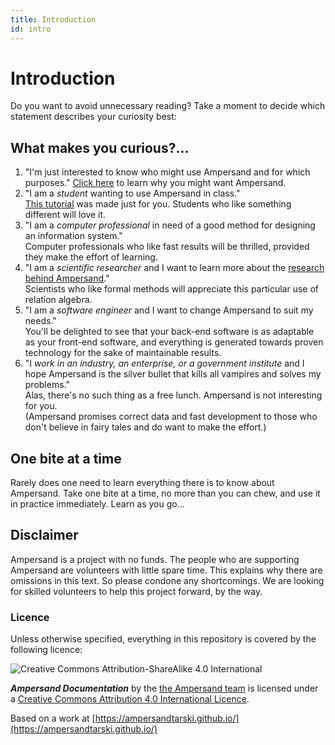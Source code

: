 ```yaml
---
title: Introduction
id: intro
---
```


# Introduction

Do you want to avoid unnecessary reading? Take a moment to decide which statement describes your curiosity best:

## What makes you curious?...

1. "I'm just interested to know who might use Ampersand and for which purposes."
   [Click here](why-ampersand/whyAmpersand) to learn why you might want Ampersand.
2. "I am a _student_ wanting to use Ampersand in class."\
   [This tutorial](tutorial-rap3) was made just for you. Students who like something different will love it.
3. "I am a _computer professional_ in need of a good method for designing an information system."\
   Computer professionals who like fast results will be thrilled, provided they make the effort of learning.
4. "I am a _scientific researcher_ and I want to learn more about the [research behind Ampersand](research.md)."\
   Scientists who like formal methods will appreciate this particular use of relation algebra.
5. "I am a _software engineer_ and I want to change Ampersand to suit my needs."\
   You'll be delighted to see that your back-end software is as adaptable as your front-end software, and everything is generated towards proven technology for the sake of maintainable results.
6. "I _work in an industry, an enterprise, or a government institute_ and I hope Ampersand is the silver bullet that kills all vampires and solves my problems."\
   Alas, there's no such thing as a free lunch. Ampersand is not interesting for you.\
   (Ampersand promises correct data and fast development to those who don't believe in fairy tales and do want to make the effort.)

## One bite at a time

Rarely does one need to learn everything there is to know about Ampersand. Take one bite at a time, no more than you can chew, and use it in practice immediately. Learn as you go...

## Disclaimer

Ampersand is a project with no funds. The people who are supporting Ampersand are volunteers with little spare time. This explains why there are omissions in this text. So please condone any shortcomings. We are looking for skilled volunteers to help this project forward, by the way.

### Licence

Unless otherwise specified, everything in this repository is covered by the following licence:

![Creative Commons Attribution-ShareAlike 4.0 International](https://licensebuttons.net/l/by-sa/4.0/88x31.png)

_**Ampersand Documentation**_ by the [the Ampersand team](https://github.com/orgs/AmpersandTarski/teams) is licensed under a [Creative Commons Attribution 4.0 International Licence](http://creativecommons.org/licenses/by-sa/4.0/).

Based on a work at [https://ampersandtarski.github.io/](https://ampersandtarski.github.io/)
